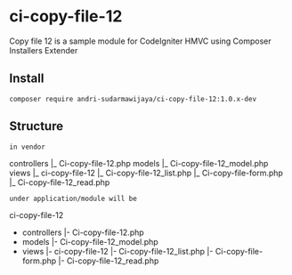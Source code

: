 # ci-copy-file-12
Copy file 12 is a sample module for CodeIgniter HMVC using Composer Installers Extender

## Install
```
composer require andri-sudarmawijaya/ci-copy-file-12:1.0.x-dev
```
## Structure
```
in vendor
```
controllers
  |_ Ci-copy-file-12.php
models
  |_ Ci-copy-file-12_model.php
views
  |_ ci-copy-file-12
     |_ Ci-copy-file-12_list.php
     |_ Ci-copy-file-form.php
     |_ Ci-copy-file-12_read.php
```
under application/module will be

```
ci-copy-file-12
  - controllers
    |- Ci-copy-file-12.php
  - models
    |- Ci-copy-file-12_model.php
  - views
    |- ci-copy-file-12
       |- Ci-copy-file-12_list.php
       |- Ci-copy-file-form.php
       |- Ci-copy-file-12_read.php
```

